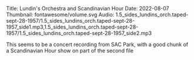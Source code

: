 Title: Lundin's Orchestra and Scandinavian Hour
Date: 2022-08-07
Thumbnail: fontawesome/volume.svg
Audio: 1.5_sides_lundins_orch.taped-sept-28-1957/1.5_sides_lundins_orch.taped-sept-28-1957_side1.mp3,1.5_sides_lundins_orch.taped-sept-28-1957/1.5_sides_lundins_orch.taped-sept-28-1957_side2.mp3

This seems to be a concert recording from SAC Park, with a good chunk of a Scandinavian Hour show on part of the second file
